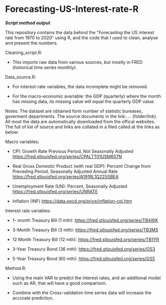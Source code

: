 # Forecasting-US-Interest-rate-R
***Script method output***

This repository contains the data behind the "Forecasting the US interest rate from 1970 to 2020" using R, and the code that I used to clean, analyse and present the numbers.

Cleaning_script.R: 

- This imports raw data from various sources, but mostly in FRED (historical time series monthly). 

Data_source.R:

- For interest-rate variables, the data incomplete might be removed.

- For the macro-economic avariable: the GDP (quarterly) where the month has missing data, its missing value will equal the quarterly GDP value.

Notes: The dataset are obtained form number of statistic bureases, goverment departments. The source documents in the link:.... (folder/link). All most the data are automatically downloaded from the offical websites. The full of list of source and links are collated in a filed called at the links as below:

Macro variables:
 
 - CPI: Growth Rate Previous Period, Not Seasonally Adjusted  https://fred.stlouisfed.org/series/CPALTT01USM657N
 
 - Real Gross Domestic Product (with real GDP): Percent Change from Preceding Period, Seasonally Adjusted Annual Rate  https://fred.stlouisfed.org/series/A191RL1Q225SBEA
 
 - Unemployment Rate (UN): Percent, Seasonally Adjusted   https://fred.stlouisfed.org/series/UNRATE
 
 - Inflation (INF) https://data.oecd.org/price/inflation-cpi.htm
 
 Interest rate variables:
 
 - 1- month Treasury Bill (1 mth): https://fred.stlouisfed.org/series/TB4WK
 
 - 3-Month Treasury Bill (3 mth): https://fred.stlouisfed.org/series/TB3MS
 
 - 12 Month Treasury Bill (12 mth): https://fred.stlouisfed.org/series/TB1YR
 
 - 3-Year Treasury Bond (36 mth): https://fred.stlouisfed.org/series/GS3
 
 - 5-Year Treasury Bond (60 mth): https://fred.stlouisfed.org/series/GS5

Method.R:

- Using the main VAR to predict the interest rates, and an additional model such as AR, that will have a good comparison. 

- Combine with the Cross-validation time series data will increase the accurate prediction. 
